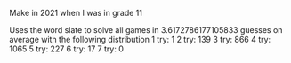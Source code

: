 Make in 2021 when I was in grade 11

Uses the word slate to solve all games in 3.6172786177105833 guesses on average with the following distribution
1 try: 1
2 try: 139
3 try: 866
4 try: 1065
5 try: 227
6 try: 17
7 try: 0
